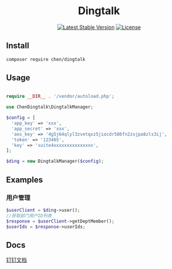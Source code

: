 <h1 align="center"> Dingtalk </h1>

<p align="center">
<a href="https://packagist.org/packages/chen/dingtalk"><img src="https://poser.pugx.org/chen/dingtalk/v/stable.svg" alt="Latest Stable Version"></a>
<a href="https://packagist.org/packages/chen/dingtalk"><img src="https://poser.pugx.org/chen/dingtalk/license.svg" alt="License"></a>
</p>

## Install
```bash
composer require chen/dingtalk
```

## Usage
```php

require __DIR__ . '/vendor/autoload.php';

use ChenDingtalk\DingtalkManager;

$config = [
  'app_key' => 'xxx',
  'app_secret' => 'xxx',
  'aes_key' => '4g5j64qlyl3zvetqxz5jiocdr586fn2zvjpa8zls3ij',
  'token' => '123465',
  'key' => 'suite4xxxxxxxxxxxxxxx',
];

$ding = new DingtalkManager($config);
```

## Examples 
### 用户管理
```php
$userClient = $ding->user();
//获取部门用户ID列表
$response = $userClient->getDeptMember();
$userIds = $response->userIds;
```

## Docs
<a href="https://open-doc.dingtalk.com/microapp/serverapi2" target="_blank">钉钉文档</a>
